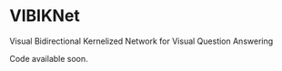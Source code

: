 # VIBIKNet
Visual Bidirectional Kernelized Network for Visual Question Answering

Code available soon.
